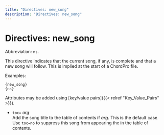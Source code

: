 ```yaml
---
title: "Directives: new_song"
description: "Directives: new_song"
---
```


# Directives: new_song

Abbreviation: `ns`.

This directive indicates that the current song, if any, is complete and that a new song will follow. This is implied at the start of a ChordPro file.

Examples:

    {new_song}
    {ns}

Attributes may be added using [key/value pairs]({{< relref
"Key_Value_Pairs" >}}).

* `toc=` _arg_  
Add the song title to the table of contents if _arg_. This is the
default case. Use `toc=no` to suppress this song from appearing
the in the table of contents.
